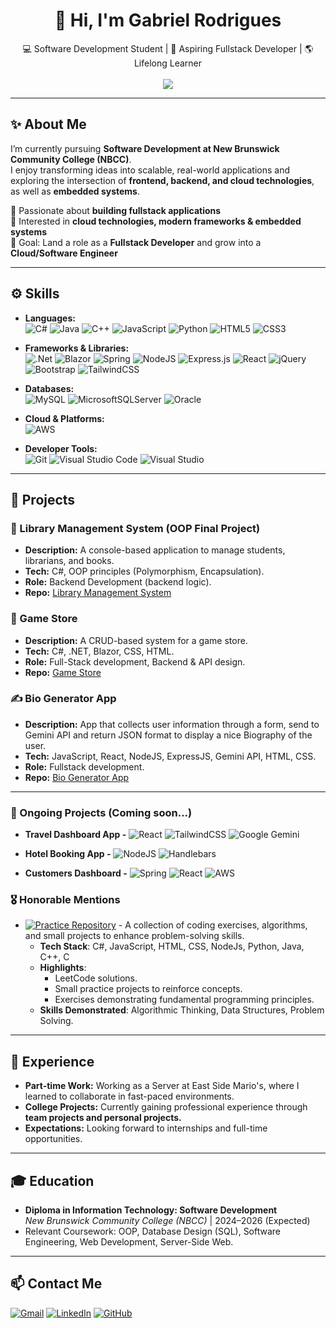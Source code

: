 <h1 align="center">👋 Hi, I'm Gabriel Rodrigues</h1>

<p align="center">
💻 Software Development Student | 🚀 Aspiring Fullstack Developer | 🌎 Lifelong Learner 
  <br />
  <br />
  <a href="https://drive.google.com/file/d/1TOwI3YSbazawjKOT_JIJOYtqxc3HF0e8/view?usp=sharing"><img src="https://img.shields.io/badge/Download_my_Resume-C8E2AF?style=for-the-badge"></a>
</p>

---

## ✨ About Me
I’m currently pursuing **Software Development at New Brunswick Community College (NBCC)**.  
I enjoy transforming ideas into scalable, real-world applications and exploring the intersection of **frontend, backend, and cloud technologies**, as well as **embedded systems**.  

🔹 Passionate about **building fullstack applications**  
🔹 Interested in **cloud technologies, modern frameworks & embedded systems**  
🔹 Goal: Land a role as a **Fullstack Developer** and grow into a **Cloud/Software Engineer**  

---

## ⚙️ Skills

- **Languages:**  
  ![C#](https://img.shields.io/badge/c%23-%23239120.svg?style=for-the-badge&logo=csharp&logoColor=white)
  ![Java](https://img.shields.io/badge/java-%23ED8B00.svg?style=for-the-badge&logo=openjdk&logoColor=white)
  ![C++](https://img.shields.io/badge/c++-%2300599C.svg?style=for-the-badge&logo=c%2B%2B&logoColor=white)
  ![JavaScript](https://img.shields.io/badge/javascript-%23323330.svg?style=for-the-badge&logo=javascript&logoColor=%23F7DF1E)
  ![Python](https://img.shields.io/badge/python-3670A0?style=for-the-badge&logo=python&logoColor=ffdd54)
  ![HTML5](https://img.shields.io/badge/html5-%23E34F26.svg?style=for-the-badge&logo=html5&logoColor=white)
  ![CSS3](https://img.shields.io/badge/css3-%231572B6.svg?style=for-the-badge&logo=css3&logoColor=white)

- **Frameworks & Libraries:**  
  ![.Net](https://img.shields.io/badge/.NET-5C2D91?style=for-the-badge&logo=.net&logoColor=white)
  ![Blazor](https://img.shields.io/badge/blazor-%235C2D91.svg?style=for-the-badge&logo=blazor&logoColor=white)
  ![Spring](https://img.shields.io/badge/spring-%236DB33F.svg?style=for-the-badge&logo=spring&logoColor=white)
  ![NodeJS](https://img.shields.io/badge/node.js-6DA55F?style=for-the-badge&logo=node.js&logoColor=white)
  ![Express.js](https://img.shields.io/badge/express.js-%23404d59.svg?style=for-the-badge&logo=express&logoColor=%2361DAFB)
  ![React](https://img.shields.io/badge/react-%2320232a.svg?style=for-the-badge&logo=react&logoColor=%2361DAFB)
  ![jQuery](https://img.shields.io/badge/jquery-%230769AD.svg?style=for-the-badge&logo=jquery&logoColor=white)
  ![Bootstrap](https://img.shields.io/badge/bootstrap-%238511FA.svg?style=for-the-badge&logo=bootstrap&logoColor=white)
  ![TailwindCSS](https://img.shields.io/badge/tailwindcss-%2338B2AC.svg?style=for-the-badge&logo=tailwind-css&logoColor=white)

- **Databases:**  
  ![MySQL](https://img.shields.io/badge/mysql-4479A1.svg?style=for-the-badge&logo=mysql&logoColor=white)
  ![MicrosoftSQLServer](https://img.shields.io/badge/Microsoft%20SQL%20Server-CC2927?style=for-the-badge&logo=microsoft%20sql%20server&logoColor=white)
  ![Oracle](https://img.shields.io/badge/Oracle-F80000?style=for-the-badge&logo=oracle&logoColor=white)

- **Cloud & Platforms:**  
  ![AWS](https://img.shields.io/badge/AWS-%23FF9900.svg?style=for-the-badge&logo=amazon-aws&logoColor=white)

- **Developer Tools:**  
  ![Git](https://img.shields.io/badge/git-%23F05033.svg?style=for-the-badge&logo=git&logoColor=white)
  ![Visual Studio Code](https://img.shields.io/badge/Visual%20Studio%20Code-0078d7.svg?style=for-the-badge&logo=visual-studio-code&logoColor=white)
  ![Visual Studio](https://img.shields.io/badge/Visual%20Studio-5C2D91.svg?style=for-the-badge&logo=visual-studio&logoColor=white)

---

## 📂 Projects

### 📘 Library Management System (OOP Final Project)  
- **Description:** A console-based application to manage students, librarians, and books.  
- **Tech:** C#, OOP principles (Polymorphism, Encapsulation).  
- **Role:** Backend Development (backend logic).  
- **Repo:** [Library Management System](https://github.com/Gabriel-MRodrigues/Library-Management-System)  

### 🏨 Game Store  
- **Description:** A CRUD-based system for a game store.  
- **Tech:** C#, .NET, Blazor, CSS, HTML.  
- **Role:** Full-Stack development, Backend & API design.  
- **Repo:** [Game Store](https://github.com/Gabriel-MRodrigues/GameStore)  

### ✍️ Bio Generator App  
- **Description:** App that collects user information through a form, send to Gemini API and return JSON format to display a nice Biography of the user.  
- **Tech:** JavaScript, React, NodeJS, ExpressJS, Gemini API, HTML, CSS.  
- **Role:** Fullstack development.  
- **Repo:** [Bio Generator App](https://github.com/Gabriel-MRodrigues/Bio-Generator-App)
---
### 🔁 Ongoing Projects (Coming soon...)
 - **Travel Dashboard App -**
   ![React](https://img.shields.io/badge/react-%2320232a.svg?style=for-the-badge&logo=react&logoColor=%2361DAFB)
   ![TailwindCSS](https://img.shields.io/badge/tailwindcss-%2338B2AC.svg?style=for-the-badge&logo=tailwind-css&logoColor=white)
   ![Google Gemini](https://img.shields.io/badge/google%20gemini-8E75B2?style=for-the-badge&logo=google%20gemini&logoColor=white)
   
 - **Hotel Booking App -**
   ![NodeJS](https://img.shields.io/badge/node.js-6DA55F?style=for-the-badge&logo=node.js&logoColor=white)
   ![Handlebars](https://img.shields.io/badge/Handlebars-%23000000?style=for-the-badge&logo=Handlebars.js&logoColor=white)
   
 - **Customers Dashboard -**
   ![Spring](https://img.shields.io/badge/spring-%236DB33F.svg?style=for-the-badge&logo=spring&logoColor=white)
   ![React](https://img.shields.io/badge/react-%2320232a.svg?style=for-the-badge&logo=react&logoColor=%2361DAFB)
   ![AWS](https://img.shields.io/badge/AWS-%23FF9900.svg?style=for-the-badge&logo=amazon-aws&logoColor=white)

### 🎖️ Honorable Mentions
- [![Practice Repository](https://img.shields.io/badge/Practice_Repository-E4B44C?style=for-the-badge)](https://github.com/Gabriel-MRodrigues/Practice) - A collection of coding exercises, algorithms, and small projects to enhance problem-solving skills.
  - **Tech Stack**: C#, JavaScript, HTML, CSS, NodeJs, Python, Java, C++, C
  - **Highlights**:
    - LeetCode solutions.
    - Small practice projects to reinforce concepts.
    - Exercises demonstrating fundamental programming principles.
  - **Skills Demonstrated**: Algorithmic Thinking, Data Structures, Problem Solving.
---

## 💼 Experience
- **Part-time Work:** Working as a Server at East Side Mario's, where I learned to collaborate in fast-paced environments.
- **College Projects:** Currently gaining professional experience through **team projects and personal projects.**
- **Expectations:** Looking forward to internships and full-time opportunities.  

---

## 🎓 Education
- **Diploma in Information Technology: Software Development**  
*New Brunswick Community College (NBCC)* | 2024–2026 (Expected)  
- Relevant Coursework: OOP, Database Design (SQL), Software Engineering, Web Development, Server-Side Web.  

---

## 📫 Contact Me
 [![Gmail](https://img.shields.io/badge/Gmail-D14836?style=for-the-badge&logo=gmail&logoColor=white)](mailto:gabrielmrodriguest@gmail.com)  [![LinkedIn](https://img.shields.io/static/v1?message=LinkedIn&logo=linkedin&label=&color=0077B5&logoColor=white&labelColor=&style=for-the-badge)](https://www.linkedin.com/in/gabriel-mendes-rodrigues/)  [![GitHub](https://img.shields.io/badge/github-%23121011.svg?style=for-the-badge&logo=github&logoColor=white)](https://github.com/Gabriel-MRodrigues)  
